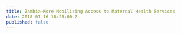 ```yaml
---
title: Zambia—More Mobilising Access to Maternal Health Services
date: 2018-01-16 18:25:00 Z
published: false
---
```


